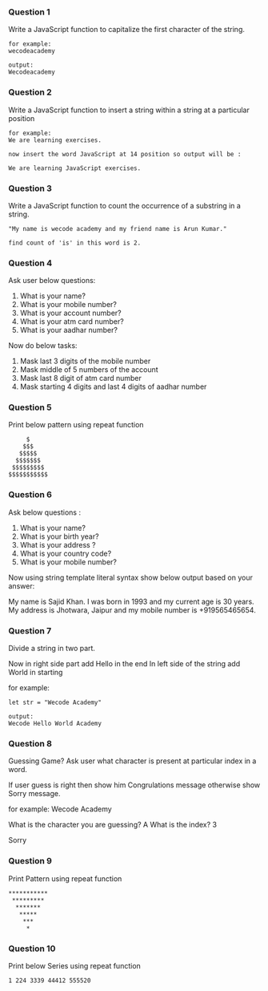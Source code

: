 ### Question 1

Write a JavaScript function to capitalize the first character of the string.

```
for example:
wecodeacademy

output:
Wecodeacademy
```

### Question 2

Write a JavaScript function to insert a string within a string at a particular position

```
for example:
We are learning exercises.

now insert the word JavaScript at 14 position so output will be :

We are learning JavaScript exercises.
```

### Question 3

Write a JavaScript function to count the occurrence of a substring in a string.

```
"My name is wecode academy and my friend name is Arun Kumar."

find count of 'is' in this word is 2.
```

### Question 4

Ask user below questions:

1. What is your name?
2. What is your mobile number?
3. What is your account number?
4. What is your atm card number?
5. What is your aadhar number?

Now do below tasks:

1. Mask last 3 digits of the mobile number
2. Mask middle of 5 numbers of the account
3. Mask last 8 digit of atm card number
4. Mask starting 4 digits and last 4 digits of aadhar number

### Question 5

Print below pattern using repeat function

```
     $
    $$$
   $$$$$
  $$$$$$$
 $$$$$$$$$
$$$$$$$$$$$
```

### Question 6

Ask below questions :

1. What is your name?
2. What is your birth year?
3. What is your address ?
4. What is your country code?
5. What is your mobile number?

Now using string template literal syntax show below output based on your answer:

My name is Sajid Khan. I was born in 1993 and my current age is 30 years. My address is Jhotwara, Jaipur and my mobile number is +919565465654.

### Question 7

Divide a string in two part.

Now in right side part add Hello in the end
In left side of the string add World in starting

for example:

```
let str = "Wecode Academy"

output:
Wecode Hello World Academy
```

### Question 8

Guessing Game?
Ask user what character is present at particular index in a word.

If user guess is right then show him Congrulations message otherwise show Sorry message.

for example:
Wecode Academy

What is the character you are guessing? A
What is the index? 3

Sorry

### Question 9

Print Pattern using repeat function
```
***********
 *********
  *******
   *****
    ***
     *
```
 
### Question 10

Print below Series using repeat function
```
1 224 3339 44412 555520 
```
